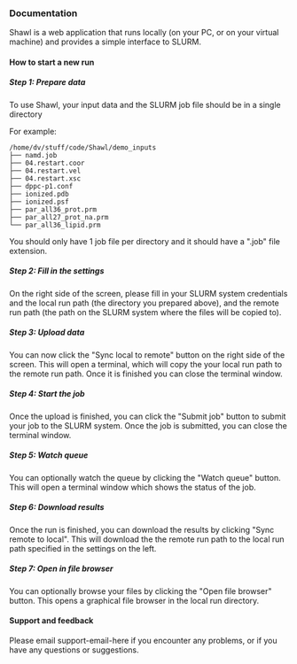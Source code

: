 ### Documentation

Shawl is a web application that runs locally (on your PC, or on your virtual machine) and provides a simple interface to SLURM.

#### How to start a new run

##### Step 1: Prepare data

To use Shawl, your input data and the SLURM job file should be in a single directory

For example:

    /home/dv/stuff/code/Shawl/demo_inputs
    ├── namd.job
    ├── 04.restart.coor
    ├── 04.restart.vel
    ├── 04.restart.xsc
    ├── dppc-p1.conf
    ├── ionized.pdb
    ├── ionized.psf
    ├── par_all36_prot.prm
    ├── par_all27_prot_na.prm
    └── par_all36_lipid.prm

You should only have 1 job file per directory and it should have a ".job" file extension.

##### Step 2: Fill in the settings

On the right side of the screen, please fill in your SLURM system credentials and the local run path (the directory you prepared above), and the remote run path (the path on the SLURM system where the files will be copied to).

##### Step 3: Upload data

You can now click the "Sync local to remote" button on the right side of the screen. This will open a terminal, which will copy the your local run path to the remote run path. Once it is finished you can close the terminal window.

##### Step 4: Start the job

Once the upload is finished, you can click the "Submit job" button to submit your job to the SLURM system. Once the job is submitted, you can close the terminal window.

##### Step 5: Watch queue

You can optionally watch the queue by clicking the "Watch queue" button. This will open a terminal window which shows the status of the job.

##### Step 6: Download results

Once the run is finished, you can download the results by clicking "Sync remote to local". This will download the the remote run path to the local run path specified in the settings on the left.

##### Step 7: Open in file browser

You can optionally browse your files by clicking the "Open file browser" button. This opens a graphical file browser in the local run directory.

#### Support and feedback

Please email support-email-here if you encounter any problems, or if you have any questions or suggestions.
